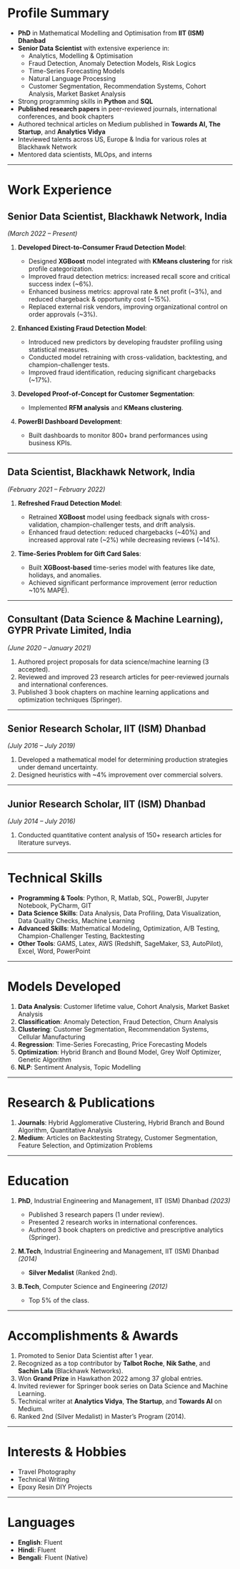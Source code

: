 # **Profile Summary**
- **PhD** in Mathematical Modelling and Optimisation from **IIT (ISM) Dhanbad**  
- **Senior Data Scientist** with extensive experience in:  
  - Analytics, Modelling & Optimisation  
  - Fraud Detection, Anomaly Detection Models, Risk Logics
  - Time-Series Forecasting Models  
  - Natural Language Processing  
  - Customer Segmentation, Recommendation Systems, Cohort Analysis, Market Basket Analysis  
- Strong programming skills in **Python** and **SQL**  
- **Published research papers** in peer-reviewed journals, international conferences, and book chapters
- Authored technical articles on Medium published in **Towards AI, The Startup**, and **Analytics Vidya**
- Inteviewed talents across US, Europe & India for various roles at Blackhawk Network
- Mentored data scientists, MLOps, and interns  

---

# **Work Experience**

## **Senior Data Scientist**, Blackhawk Network, India  
*(March 2022 – Present)*  
1. **Developed Direct-to-Consumer Fraud Detection Model**:  
   - Designed **XGBoost** model integrated with **KMeans clustering** for risk profile categorization.  
   - Improved fraud detection metrics: increased recall score and critical success index (~6%).  
   - Enhanced business metrics: approval rate & net profit (~3%), and reduced chargeback & opportunity cost (~15%).  
   - Replaced external risk vendors, improving organizational control on order approvals (~3%).  

2. **Enhanced Existing Fraud Detection Model**:  
   - Introduced new predictors by developing fraudster profiling using statistical measures.  
   - Conducted model retraining with cross-validation, backtesting, and champion-challenger tests.  
   - Improved fraud identification, reducing significant chargebacks (~17%).  

3. **Developed Proof-of-Concept for Customer Segmentation**:  
   - Implemented **RFM analysis** and **KMeans clustering**.  

4. **PowerBI Dashboard Development**:  
   - Built dashboards to monitor 800+ brand performances using business KPIs.  

---

## **Data Scientist**, Blackhawk Network, India  
*(February 2021 – February 2022)*  
1. **Refreshed Fraud Detection Model**:  
   - Retrained **XGBoost** model using feedback signals with cross-validation, champion-challenger tests, and drift analysis.  
   - Enhanced fraud detection: reduced chargebacks (~40%) and increased approval rate (~2%) while decreasing reviews (~14%).  

2. **Time-Series Problem for Gift Card Sales**:  
   - Built **XGBoost-based** time-series model with features like date, holidays, and anomalies.  
   - Achieved significant performance improvement (error reduction ~10% MAPE).  

---

## **Consultant (Data Science & Machine Learning)**, GYPR Private Limited, India  
*(June 2020 – January 2021)*  
1. Authored project proposals for data science/machine learning (3 accepted).  
2. Reviewed and improved 23 research articles for peer-reviewed journals and international conferences.  
3. Published 3 book chapters on machine learning applications and optimization techniques (Springer).  

---

## **Senior Research Scholar**, IIT (ISM) Dhanbad  
*(July 2016 – July 2019)*  
1. Developed a mathematical model for determining production strategies under demand uncertainty.  
2. Designed heuristics with ~4% improvement over commercial solvers.  

---

## **Junior Research Scholar**, IIT (ISM) Dhanbad  
*(July 2014 – July 2016)*  
1. Conducted quantitative content analysis of 150+ research articles for literature surveys.  

---

# **Technical Skills**
- **Programming & Tools**: Python, R, Matlab, SQL, PowerBI, Jupyter Notebook, PyCharm, GIT  
- **Data Science Skills**: Data Analysis, Data Profiling, Data Visualization, Data Quality Checks, Machine Learning  
- **Advanced Skills**: Mathematical Modeling, Optimization, A/B Testing, Champion-Challenger Testing, Backtesting  
- **Other Tools**: GAMS, Latex, AWS (Redshift, SageMaker, S3, AutoPilot), Excel, Word, PowerPoint  

---

# **Models Developed**
1. **Data Analysis**: Customer lifetime value, Cohort Analysis, Market Basket Analysis  
2. **Classification**: Anomaly Detection, Fraud Detection, Churn Analysis  
3. **Clustering**: Customer Segmentation, Recommendation Systems, Cellular Manufacturing  
4. **Regression**: Time-Series Forecasting, Price Forecasting Models  
5. **Optimization**: Hybrid Branch and Bound Model, Grey Wolf Optimizer, Genetic Algorithm  
6. **NLP**: Sentiment Analysis, Topic Modelling  

---

# **Research & Publications**
1. **Journals**: Hybrid Agglomerative Clustering, Hybrid Branch and Bound Algorithm, Quantitative Analysis  
2. **Medium**: Articles on Backtesting Strategy, Customer Segmentation, Feature Selection, and Optimization Problems  

---

# **Education**
1. **PhD**, Industrial Engineering and Management, IIT (ISM) Dhanbad *(2023)*  
   - Published 3 research papers (1 under review).  
   - Presented 2 research works in international conferences.  
   - Authored 3 book chapters on predictive and prescriptive analytics (Springer).  

2. **M.Tech**, Industrial Engineering and Management, IIT (ISM) Dhanbad *(2014)*  
   - **Silver Medalist** (Ranked 2nd).  

3. **B.Tech**, Computer Science and Engineering *(2012)*  
   - Top 5% of the class.  

---

# **Accomplishments & Awards**
1. Promoted to Senior Data Scientist after 1 year.  
2. Recognized as a top contributor by **Talbot Roche**, **Nik Sathe**, and **Sachin Lala** (Blackhawk Networks).  
3. Won **Grand Prize** in Hawkathon 2022 among 37 global entries.  
4. Invited reviewer for Springer book series on Data Science and Machine Learning.  
5. Technical writer at **Analytics Vidya**, **The Startup**, and **Towards AI** on Medium.  
6. Ranked 2nd (Silver Medalist) in Master’s Program (2014).  

---

# **Interests & Hobbies**
- Travel Photography  
- Technical Writing  
- Epoxy Resin DIY Projects  

---

# **Languages**
- **English**: Fluent  
- **Hindi**: Fluent  
- **Bengali**: Fluent (Native)  
